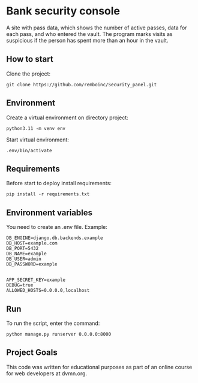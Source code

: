 # Bank security console
A site with pass data, which shows the number of active passes, data for each pass, and who entered the vault. The program marks visits as suspicious if the person has spent more than an hour in the vault.
## How to start
Clone the project:
```
git clone https://github.com/remboinc/Security_panel.git
```
## Environment
Create a virtual environment on directory project:
```
python3.11 -m venv env
```
Start virtual environment:
```
.env/bin/activate
```
## Requirements
Before start to deploy install requirements:
```
pip install -r requirements.txt
```
## Environment variables
You need to create an .env file. Example:
```
DB_ENGINE=django.db.backends.example
DB_HOST=example.com
DB_PORT=5432
DB_NAME=example
DB_USER=admin
DB_PASSWORD=example


APP_SECRET_KEY=example
DEBUG=true
ALLOWED_HOSTS=0.0.0.0,localhost
```
## Run
To run the script, enter the command:
```
python manage.py runserver 0.0.0.0:8000
```

## Project Goals
This code was written for educational purposes as part of an online course for web developers at dvmn.org.